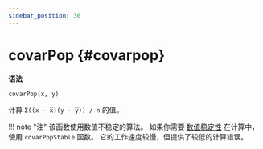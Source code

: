 ```yaml
---
sidebar_position: 36
---
```


# covarPop {#covarpop}

**语法**
``` sql
covarPop(x, y)
```

计算 `Σ((x - x̅)(y - y̅)) / n` 的值。

!!! note "注"
    该函数使用数值不稳定的算法。 如果你需要 [数值稳定性](https://en.wikipedia.org/wiki/Numerical_stability) 在计算中，使用 `covarPopStable` 函数。 它的工作速度较慢，但提供了较低的计算错误。
